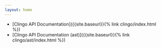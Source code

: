 ```yaml
---
layout: home
---
```


- [Clingo API Documentation]({{site.baseurl}}{% link clingo/index.html %})
- [Clingo API Documentation (ast)]({{site.baseurl}}{% link clingo/ast/index.html %})
